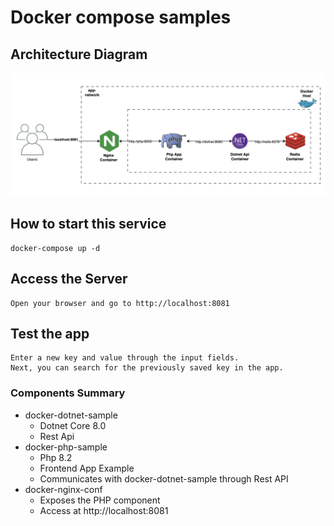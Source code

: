 # Docker compose samples

## Architecture Diagram

![alt text](architecture-diagram.png)

## How to start this service

```
docker-compose up -d
```

## Access the Server

```
Open your browser and go to http://localhost:8081
```

## Test the app

```
Enter a new key and value through the input fields.
Next, you can search for the previously saved key in the app.
```

### Components Summary

- docker-dotnet-sample
  - Dotnet Core 8.0
  - Rest Api
- docker-php-sample
  - Php 8.2
  - Frontend App Example
  - Communicates with docker-dotnet-sample through Rest API
- docker-nginx-conf
  - Exposes the PHP component
  - Access at http://localhost:8081
